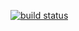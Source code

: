 
[![build status](https://secure.travis-ci.org/dscape/hello-world-flatiron-api.png)](http://travis-ci.org/dscape/hello-world-flatiron-api)